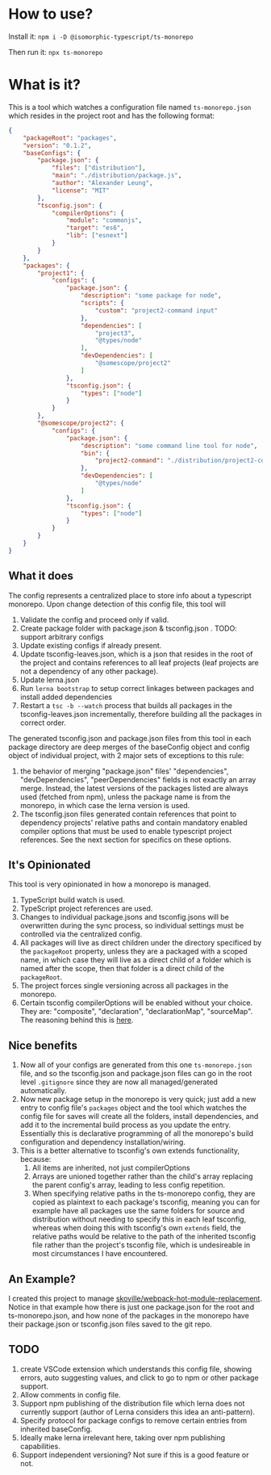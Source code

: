 # How to use?

Install it: `npm i -D @isomorphic-typescript/ts-monorepo`

Then run it: `npx ts-monorepo`

# What is it?

This is a tool which watches a configuration file named `ts-monorepo.json` which resides in the project root and has the following format:

```json
{
    "packageRoot": "packages",
    "version": "0.1.2",
    "baseConfigs": {
        "package.json": {
            "files": ["distribution"],
            "main": "./distribution/package.js",
            "author": "Alexander Leung",
            "license": "MIT"
        },
        "tsconfig.json": {
            "compilerOptions": {
                "module": "commonjs",
                "target": "es6",
                "lib": ["esnext"]
            }
        }
    },
    "packages": {
        "project1": {
            "configs": {
                "package.json": {
                    "description": "some package for node",
                    "scripts": {
                        "custom": "project2-command input"
                    },
                    "dependencies": [
                        "project3",
                        "@types/node"
                    ],
                    "devDependencies": [
                        "@somescope/project2"
                    ]
                },
                "tsconfig.json": {
                    "types": ["node"]
                }
            }
        },
        "@somescope/project2": {
            "configs": {
                "package.json": {
                    "description": "some command line tool for node",
                    "bin": {
                        "project2-command": "./distribution/project2-command.js"
                    },
                    "devDependencies": [
                        "@types/node"
                    ]
                },
                "tsconfig.json": {
                    "types": ["node"]
                }
            }
        }
    }
}
```

## What it does

The config represents a centralized place to store info about a typescript monorepo. Upon change detection of this config file, this tool will
1. Validate the config and proceed only if valid.
1. Create package folder with package.json & tsconfig.json . TODO: support arbitrary configs
1. Update existing configs if already present.
1. Update tsconfig-leaves.json, which is a json that resides in the root of the project and contains references to all leaf projects (leaf projects are not a dependency of any other package).
1. Update lerna.json
1. Run `lerna bootstrap` to setup correct linkages between packages and install added dependencies
1. Restart a `tsc -b --watch` process that builds all packages in the tsconfig-leaves.json incrementally, therefore building all the packages in correct order.

The generated tsconfig.json and package.json files from this tool in each package directory are deep merges of the baseConfig object and config object of individual project, with 2 major sets of exceptions to this rule: 
1. the behavior of merging "package.json" files' "dependencies", "devDependencies", "peerDependencies" fields is not exactly an array merge. Instead,
the latest versions of the packages listed are always used (fetched from npm), unless the package name is from the monorepo, in which case the lerna version is used.
1. The tsconfig.json files generated contain references that point to dependency projects' relative paths and contain mandatory enabled compiler options that must be used to enable typescript project references. See the next section for specifics on these options.

## It's Opinionated

This tool is very opinionated in how a monorepo is managed.  
1. TypeScript build watch is used.
1. TypeScript project references are used.
1. Changes to individual package.jsons and tsconfig.jsons will be overwritten during the sync process, so individual settings must be controlled via the centralized config.
1. All packages will live as direct children under the directory specificed by the `packageRoot` property, unless they are a packaged with a scoped name,
in which case they will live as a direct child of a folder which is named after the scope, then that folder is a direct child of the `packageRoot`.
1. The project forces single versioning across all packages in the monorepo.
1. Certain tsconfig compilerOptions will be enabled without your choice. They are: "composite", "declaration", "declarationMap", "sourceMap". The reasoning behind this is [here](https://github.com/RyanCavanaugh/learn-a#tsconfigsettingsjson). 

## Nice benefits

1. Now all of your configs are generated from this one `ts-monorepo.json` file, and so the tsconfig.json and package.json files can go in the root level `.gitignore` since they are now all managed/generated automatically.
1. Now new package setup in the monorepo is very quick; just add a new entry to config file's `packages` object and the tool which watches the config file for saves will create all the folders, install dependencies, and add it to the incremental build process as you update the entry. Essentially this is declarative programming of all the monorepo's build configuration and dependency installation/wiring.
1. This is a better alternative to tsconfig's own extends functionality, because:
    1. All items are inherited, not just compilerOptions
    1. Arrays are unioned together rather than the child's array replacing the parent config's array, leading to less config repetition.
    1. When specifying relative paths in the ts-monorepo config, they are copied as plaintext to each package's tsconfig, meaning you can for example have all packages use the same folders for source and distribution without needing to specify this in each leaf tsconfig, whereas when doing this with tsconfig's own `extends` field, the relative paths would be relative to the path of the inherited tsconfig file rather than the project's tsconfig file, which is undesireable in most circumstances I have encountered.

## An Example?

I created this project to manage [skoville/webpack-hot-module-replacement](https://github.com/skoville/webpack-hot-module-replacement). Notice in that example how there is just one package.json for the root and ts-monorepo.json, and how none of the packages in the monorepo have their package.json or tsconfig.json files saved to the git repo.

## TODO

1. create VSCode extension which understands this config file, showing errors, auto suggesting values, and click to go to npm or other package support.
1. Allow comments in config file.
1. Support npm publishing of the distribution file which lerna does not currently support (author of Lerna considers this idea an anti-pattern).
1. Specify protocol for package configs to remove certain entries from inherited baseConfig.
1. Ideally make lerna irrelevant here, taking over npm publishing capabilities.
1. Support independent versioning? Not sure if this is a good feature or not.